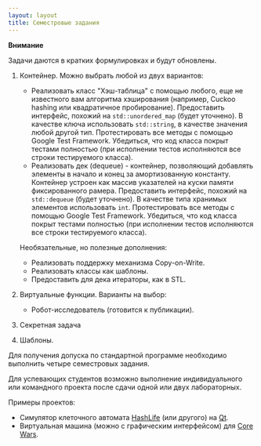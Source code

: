 ```yaml
---
layout: layout
title: Семестровые задания
---
```

**Внимание**

Задачи даются в кратких формулировках и будут обновлены.

1. Контейнер. Можно выбрать любой из двух вариантов:
   - Реализовать класс "Хэш-таблица" с помощью любого, еще не известного вам алгоритма хэширования (например, Cuckoo hashing или квадратичное пробирование).
     Предоставить интерфейс, похожий на `std::unordered_map` (будет уточнено). В качестве ключа использовать `std::string`, в качестве значения любой другой тип.
     Протестировать все методы с помощью Google Test Framework. Убедиться, что код класса покрыт тестами полностью (при исполнении тестов исполняются все строки тестируемого класса).
   - Реализовать дек (dequeue) - контейнер, позволяющий добавлять элементы в начало и конец за амортизованную константу. Контейнер устроен как массив указателей на куски памяти фиксированного рамера. 
     Предоставить интерфейс, похожий на `std::dequeue` (будет уточнено).  В качестве типа хранимых элементов использовать `int`. 
     Протестировать все методы с помощью Google Test Framework. Убедиться, что код класса покрыт тестами полностью (при исполнении тестов исполняются все строки тестируемого класса).

   Необязательные, но полезные дополнения:
   - Реализовать поддержку механизма Copy-on-Write.
   - Реализовать классы как шаблоны.
   - Предоставить для дека итераторы, как в STL. 

2. Виртуальные функции. Варианты на выбор:
   - Робот-исследователь (готовится к публикации).

3. Секретная задача

4. Шаблоны.

Для получения допуска по стандартной программе необходимо выполнить четыре семестровых задания.

Для успевающих студентов возможно выполнение индивидуального или командного проекта после сдачи одной или двух лабораторных.

Примеры проектов: 

  - Симулятор клеточного автомата [HashLife](http://en.wikipedia.org/wiki/Hashlife) (или другого) на [Qt](http://qt-project.org). 
  - Виртуaльная машина (можно с графическим интерфейсом) для [Core Wars](http://en.wikipedia.org/wiki/Core_War).

